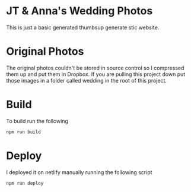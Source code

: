 # JT & Anna's Wedding Photos

This is just a basic generated thumbsup generate stic website.

# Original Photos

The original photos couldn't be stored in source control so I compressed them up
and put them in Dropbox. If you are pulling this project down put those images in
a folder called wedding in the root of this project.

# Build

To build run the following

```bash
npm run build
```

# Deploy

I deployed it on netlify manually running the following script

```bash
npm run deploy
```
